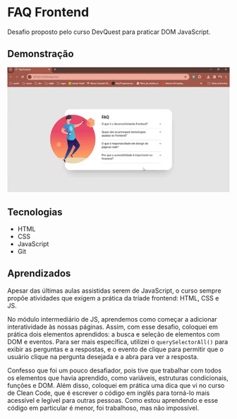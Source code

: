 # FAQ Frontend
Desafio proposto pelo curso DevQuest para praticar DOM JavaScript.

## Demonstração
![Projeto](./src/imagens/projeto.gif)

## Tecnologias
* HTML
* CSS
* JavaScript
* Git

## Aprendizados
Apesar das últimas aulas assistidas serem de JavaScript, o curso sempre propõe atividades que exigem a prática da tríade frontend: HTML, CSS e JS.

No módulo intermediário de JS, aprendemos como começar a adicionar interatividade às nossas páginas. Assim, com esse desafio, coloquei em prática dois elementos aprendidos: a busca e seleção de elementos com DOM e eventos. Para ser mais específica, utilizei o `querySelectorAll()` para exibir as perguntas e a respostas, e o evento de clique para permitir que o usuário clique na pergunta desejada e a abra para ver a resposta.

Confesso que foi um pouco desafiador, pois tive que trabalhar com todos os elementos que havia aprendido, como variáveis, estruturas condicionais, funções e DOM. Além disso, coloquei em prática uma dica que vi no curso de Clean Code, que é escrever o código em inglês para torná-lo mais acessível e legível para outras pessoas. Como estou aprendendo e esse código em particular é menor, foi trabalhoso, mas não impossível.
